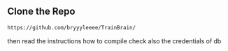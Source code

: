 ## Clone the Repo
```bash
https://github.com/bryyyleeee/TrainBrain/
```
then read the instructions how to compile check also the credentials of db 



